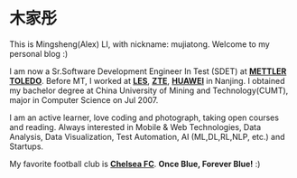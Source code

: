 # 木家彤

This is Mingsheng(Alex) LI, with nickname: mujiatong. Welcome to my personal blog :)

I am now a Sr.Software Development Engineer In Test (SDET) at **[METTLER TOLEDO](https://www.mt.com "Mettler Toldeo")**. Before MT, I worked at **[LES](http://www.les.cn/ "LES Information")**, **[ZTE](https://www.zte.com.cn "ZTE")**, **[HUAWEI](https://www.huawei.com "HUAWEI")** in Nanjing. I obtained my bachelor degree at China University of Mining and Technology(CUMT), major in Computer Science on Jul 2007.

I am an active learner, love coding and photograph, taking open courses and reading. Always interested in Mobile & Web Technologies, Data Analysis, Data Visualization, Test Automation, AI (ML,DL,RL,NLP, etc.) and Startups. 

My favorite football club is **[Chelsea FC](https://www.chelseafc.com)**.  **Once Blue, Forever Blue!** :)
